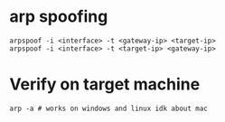 # arp spoofing
```
arpspoof -i <interface> -t <gateway-ip> <target-ip>
arpspoof -i <interface> -t <target-ip> <gateway-ip>
```

# Verify on target machine
```
arp -a # works on windows and linux idk about mac
```